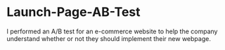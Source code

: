 # Launch-Page-AB-Test
I performed an A/B test for an e-commerce website to help the company understand whether or not they should implement their new webpage. 
